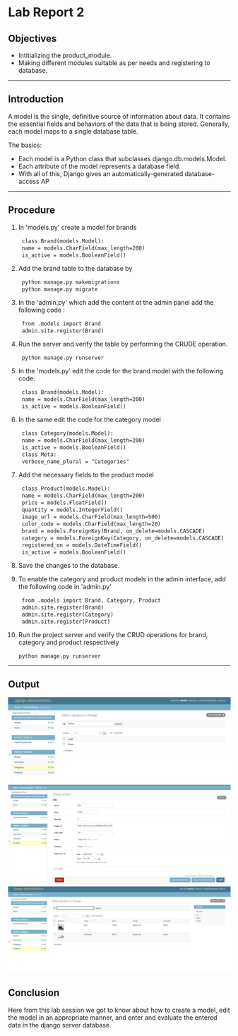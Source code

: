 # Lab Report 2

## Objectives

* Intitializing the product_module.
* Making different modules suitable as per needs and registering to database.

***

## Introduction 

A model is the single, definitive source of information about data. It contains the essential fields and behaviors of the data that is being stored. Generally, each model maps to a single database table.

The basics:

* Each model is a Python class that subclasses django.db.models.Model.
* Each attribute of the model represents a database field.
* With all of this, Django gives an automatically-generated database-access AP

***

## Procedure

1. In 'models.py' create a model for brands

        class Brand(models.Model):
        name = models.CharField(max_length=200)
        is_active = models.BooleanField()

2. Add the brand table to the database by

        python manage.py makemigrations
        python manage.py migrate

3. In the 'admin.py' which add the content ot the admin panel add the following code :

        from .models import Brand
        admin.site.register(Brand)

4. Run the server and verify the table by performing the CRUDE operation.

        python manage.py runserver 

5. In the 'models.py' edit the code for the brand model with the following code:

        class Brand(models.Model):
        name = models.CharField(max_length=200)
        is_active = models.BooleanField()

6. In the same edit the code for the category model

        class Category(models.Model):
        name = models.CharField(max_length=200)
        is_active = models.BooleanField()
        class Meta:
        verbose_name_plural = "Categories"

7. Add the necessary fields to the product model

        class Product(models.Model):
        name = models.CharField(max_length=200)
        price = models.FloatField()
        quantity = models.IntegerField()
        image_url = models.CharField(max_length=500)
        color_code = models.CharField(max_length=20)
        brand = models.ForeignKey(Brand, on_delete=models.CASCADE)
        category = models.ForeignKey(Category, on_delete=models.CASCADE)
        registered_on = models.DateTimeField()
        is_active = models.BooleanField()

8. Save the changes to the database. 

9. To enable the category and product models in the admin interface, add the following code in 'admin.py'

        from .models import Brand, Category, Product
        admin.site.register(Brand)
        admin.site.register(Category)
        admin.site.register(Product)

10. Run the project server and verify the CRUD operations for brand, category and product respectively

        python manage.py runserver


***

## Output 
![output](lab_manual\lab2\assets\lab2.1.png)
![output](lab_manual\lab2\assets\lab2.2.png)
![output](lab_manual\lab2\assets\lab2.3.png)

## Conclusion

Here from this lab session we got to know about how to create a model, edit the model in an appropriate manner, and enter and evaluate the entered data in the django server database.